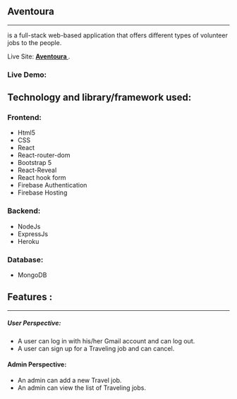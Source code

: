 ## Aventoura
---
is a full-stack web-based application that offers different types of volunteer jobs to the people.

Live Site:  **[ Aventoura ]( https://aventoura.web.app/)**. 

### Live Demo:


## Technology and library/framework used:
### Frontend: 
- Html5
- CSS 
- React 
- React-router-dom 
- Bootstrap 5 
- React-Reveal
- React hook form 
- Firebase Authentication
- Firebase Hosting
### Backend: 
- NodeJs 
- ExpressJs
- Heroku
### Database:
- MongoDB

## Features : 
---
##### User Perspective:
- A user can log in with his/her Gmail account and can log out.
- A user can sign up for a Traveling  job and can cancel.

#### Admin Perspective:
- An admin can add a new Travel job.
- An admin can view the list of Traveling jobs. 